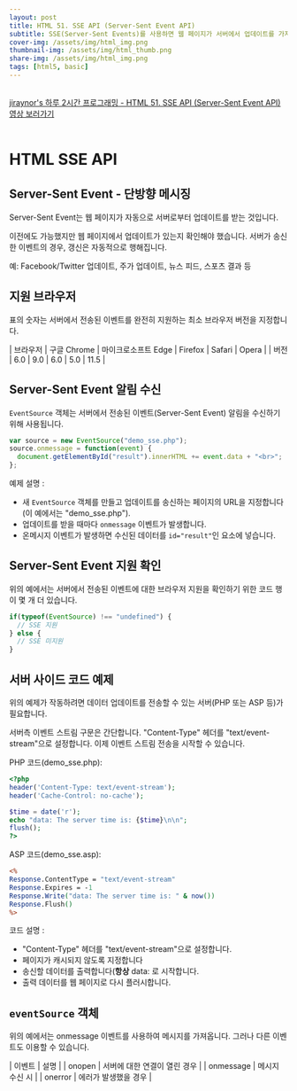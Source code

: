 ```yaml
---
layout: post
title: HTML 51. SSE API (Server-Sent Event API)
subtitle: SSE(Server-Sent Events)를 사용하면 웹 페이지가 서버에서 업데이트를 가져올 수 있습니다.
cover-img: /assets/img/html_img.png
thumbnail-img: /assets/img/html_thumb.png
share-img: /assets/img/html_img.png
tags: [html5, basic]
---
```


<br>
<a href="https://youtu.be/JM05xqbdSIQ" target="_blank">jiraynor's 하루 2시간 프로그래밍 - HTML 51. SSE API (Server-Sent Event API) 영상 보러가기</a>
<br>
<br>

# HTML SSE API

## Server-Sent Event - 단방향 메시징

Server-Sent Event는 웹 페이지가 자동으로 서버로부터 업데이트를 받는 것입니다.

이전에도 가능했지만 웹 페이지에서 업데이트가 있는지 확인해야 했습니다. 서버가 송신한 이벤트의 경우, 갱신은 자동적으로 행해집니다.

예: Facebook/Twitter 업데이트, 주가 업데이트, 뉴스 피드, 스포츠 결과 등

## 지원 브라우저

표의 숫자는 서버에서 전송된 이벤트를 완전히 지원하는 최소 브라우저 버전을 지정합니다.

| 브라우저 | 구글 Chrome | 마이크로소프트 Edge | Firefox | Safari | Opera |
| 버전 | 6.0 | 9.0 | 6.0 | 5.0 | 11.5 |

## Server-Sent Event 알림 수신

```EventSource``` 객체는 서버에서 전송된 이벤트(Server-Sent Event) 알림을 수신하기 위해 사용됩니다.

```javascript
var source = new EventSource("demo_sse.php");
source.onmessage = function(event) {
  document.getElementById("result").innerHTML += event.data + "<br>";
};
```

예제 설명 :

+ 새 ```EventSource``` 객체를 만들고 업데이트를 송신하는 페이지의 URL을 지정합니다(이 예에서는 "demo_sse.php").
+ 업데이트를 받을 때마다 ```onmessage``` 이벤트가 발생합니다.
+ 온메시지 이벤트가 발생하면 수신된 데이터를 ```id="result"```인 요소에 넣습니다.

## Server-Sent Event 지원 확인

위의 예에서는 서버에서 전송된 이벤트에 대한 브라우저 지원을 확인하기 위한 코드 행이 몇 개 더 있습니다.

```javascript
if(typeof(EventSource) !== "undefined") {
  // SSE 지원
} else {
  // SSE 미지원
}
```

## 서버 사이드 코드 예제

위의 예제가 작동하려면 데이터 업데이트를 전송할 수 있는 서버(PHP 또는 ASP 등)가 필요합니다.

서버측 이벤트 스트림 구문은 간단합니다. "Content-Type" 헤더를 "text/event-stream"으로 설정합니다. 이제 이벤트 스트림 전송을 시작할 수 있습니다.

PHP 코드(demo_sse.php):

```php
<?php
header('Content-Type: text/event-stream');
header('Cache-Control: no-cache');

$time = date('r');
echo "data: The server time is: {$time}\n\n";
flush();
?>
```

ASP 코드(demo_sse.asp):

```asp
<%
Response.ContentType = "text/event-stream"
Response.Expires = -1
Response.Write("data: The server time is: " & now())
Response.Flush()
%>
```

코드 설명 :

+ "Content-Type" 헤더를 "text/event-stream"으로 설정합니다.
+ 페이지가 캐시되지 않도록 지정합니다
+ 송신할 데이터를 출력합니다(**항상** data: 로 시작합니다.
+ 출력 데이터를 웹 페이지로 다시 플러시합니다.

## ```eventSource``` 객체

위의 예에서는 onmessage 이벤트를 사용하여 메시지를 가져옵니다. 그러나 다른 이벤트도 이용할 수 있습니다.

| 이벤트 | 설명 |
| onopen | 서버에 대한 연결이 열린 경우 |
| onmessage | 메시지 수신 시 |
| onerror | 에러가 발생했을 경우 |
